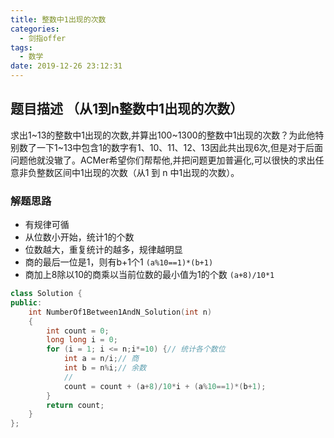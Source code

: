 ```yaml
---
title: 整数中1出现的次数
categories:
  - 剑指offer
tags:
  - 数学
date: 2019-12-26 23:12:31
---
```


## 题目描述 （从1到n整数中1出现的次数）
求出1~13的整数中1出现的次数,并算出100~1300的整数中1出现的次数？为此他特别数了一下1~13中包含1的数字有1、10、11、12、13因此共出现6次,但是对于后面问题他就没辙了。ACMer希望你们帮帮他,并把问题更加普遍化,可以很快的求出任意非负整数区间中1出现的次数（从1 到 n 中1出现的次数）。

### 解题思路
- 有规律可循
- 从位数小开始，统计1的个数
- 位数越大，重复统计的越多，规律越明显
- 商的最后一位是1，则有b+1个1 `(a%10==1)*(b+1)`
- 商加上8除以10的商乘以当前位数的最小值为1的个数 `(a+8)/10*1`

```cpp
class Solution {
public:
    int NumberOf1Between1AndN_Solution(int n)
    {
        int count = 0;
        long long i = 0;
        for (i = 1; i <= n;i*=10) {// 统计各个数位
            int a = n/i;// 商
            int b = n%i;// 余数
            // 
            count = count + (a+8)/10*i + (a%10==1)*(b+1);
        }
        return count;
    }
};
```

